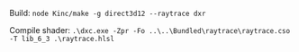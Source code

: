 Build:
`node Kinc/make -g direct3d12 --raytrace dxr`

Compile shader:
`.\dxc.exe -Zpr -Fo ..\..\Bundled\raytrace\raytrace.cso -T lib_6_3 .\raytrace.hlsl`
